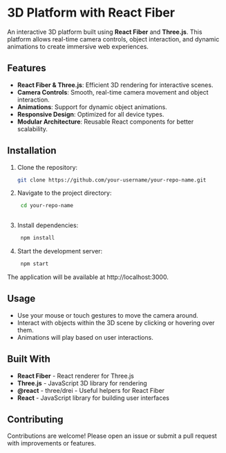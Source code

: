 # 3D Platform with React Fiber

An interactive 3D platform built using **React Fiber** and **Three.js**. This platform allows real-time camera controls, object interaction, and dynamic animations to create immersive web experiences.

## Features

- **React Fiber & Three.js**: Efficient 3D rendering for interactive scenes.
- **Camera Controls**: Smooth, real-time camera movement and object interaction.
- **Animations**: Support for dynamic object animations.
- **Responsive Design**: Optimized for all device types.
- **Modular Architecture**: Reusable React components for better scalability.

## Installation

1. Clone the repository:
   ```bash
   git clone https://github.com/your-username/your-repo-name.git
   
2. Navigate to the project directory:
   ```bash
    cd your-repo-name
  
3. Install dependencies:
   ```bash
    npm install

4. Start the development server:
   ```bash
    npm start

The application will be available at http://localhost:3000.

## Usage

- Use your mouse or touch gestures to move the camera around.
- Interact with objects within the 3D scene by clicking or hovering over them.
- Animations will play based on user interactions.
  
## Built With

- **React Fiber** - React renderer for Three.js
- **Three.js** - JavaScript 3D library for rendering
- **@react** - three/drei - Useful helpers for React Fiber
- **React** - JavaScript library for building user interfaces

## Contributing

Contributions are welcome! Please open an issue or submit a pull request with improvements or features.
  
